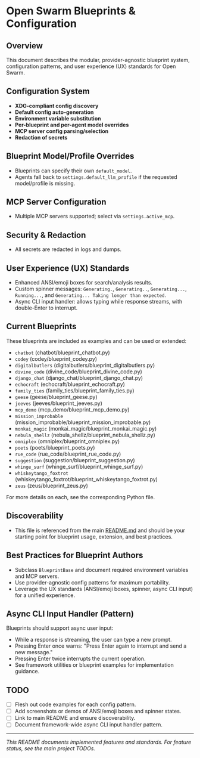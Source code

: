 # Open Swarm Blueprints & Configuration

## Overview
This document describes the modular, provider-agnostic blueprint system, configuration patterns, and user experience (UX) standards for Open Swarm.

## Configuration System
- **XDG-compliant config discovery**
- **Default config auto-generation**
- **Environment variable substitution**
- **Per-blueprint and per-agent model overrides**
- **MCP server config parsing/selection**
- **Redaction of secrets**

## Blueprint Model/Profile Overrides
- Blueprints can specify their own `default_model`.
- Agents fall back to `settings.default_llm_profile` if the requested model/profile is missing.

## MCP Server Configuration
- Multiple MCP servers supported; select via `settings.active_mcp`.

## Security & Redaction
- All secrets are redacted in logs and dumps.

## User Experience (UX) Standards
- Enhanced ANSI/emoji boxes for search/analysis results.
- Custom spinner messages: `Generating.`, `Generating..`, `Generating...`, `Running...`, and `Generating... Taking longer than expected`.
- Async CLI input handler: allows typing while response streams, with double-Enter to interrupt.

## Current Blueprints
These blueprints are included as examples and can be used or extended:

- `chatbot` (chatbot/blueprint_chatbot.py)
- `codey` (codey/blueprint_codey.py)
- `digitalbutlers` (digitalbutlers/blueprint_digitalbutlers.py)
- `divine_code` (divine_code/blueprint_divine_code.py)
- `django_chat` (django_chat/blueprint_django_chat.py)
- `echocraft` (echocraft/blueprint_echocraft.py)
- `family_ties` (family_ties/blueprint_family_ties.py)
- `geese` (geese/blueprint_geese.py)
- `jeeves` (jeeves/blueprint_jeeves.py)
- `mcp_demo` (mcp_demo/blueprint_mcp_demo.py)
- `mission_improbable` (mission_improbable/blueprint_mission_improbable.py)
- `monkai_magic` (monkai_magic/blueprint_monkai_magic.py)
- `nebula_shellz` (nebula_shellz/blueprint_nebula_shellz.py)
- `omniplex` (omniplex/blueprint_omniplex.py)
- `poets` (poets/blueprint_poets.py)
- `rue_code` (rue_code/blueprint_rue_code.py)
- `suggestion` (suggestion/blueprint_suggestion.py)
- `whinge_surf` (whinge_surf/blueprint_whinge_surf.py)
- `whiskeytango_foxtrot` (whiskeytango_foxtrot/blueprint_whiskeytango_foxtrot.py)
- `zeus` (zeus/blueprint_zeus.py)

For more details on each, see the corresponding Python file.

## Discoverability
- This file is referenced from the main [README.md](../README.md) and should be your starting point for blueprint usage, extension, and best practices.

## Best Practices for Blueprint Authors
- Subclass `BlueprintBase` and document required environment variables and MCP servers.
- Use provider-agnostic config patterns for maximum portability.
- Leverage the UX standards (ANSI/emoji boxes, spinner, async CLI input) for a unified experience.

## Async CLI Input Handler (Pattern)
Blueprints should support async user input:
- While a response is streaming, the user can type a new prompt.
- Pressing Enter once warns: "Press Enter again to interrupt and send a new message."
- Pressing Enter twice interrupts the current operation.
- See framework utilities or blueprint examples for implementation guidance.

## TODO
- [ ] Flesh out code examples for each config pattern.
- [ ] Add screenshots or demos of ANSI/emoji boxes and spinner states.
- [ ] Link to main README and ensure discoverability.
- [ ] Document framework-wide async CLI input handler pattern.

---
*This README documents implemented features and standards. For feature status, see the main project TODOs.*
